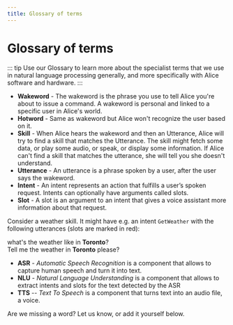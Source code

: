 ```yaml
---
title: Glossary of terms
---
```


<link rel="stylesheet" href="/css/speechbubbles.css">


# Glossary of terms
::: tip
Use our Glossary to learn more about the specialist terms that we use in natural language processing generally, and more specifically with Alice software and hardware.
:::

* **Wakeword** - The wakeword is the phrase you use to tell Alice you're about to issue a command. A wakeword is personal and linked to a specific user in Alice's world.
* **Hotword** - Same as wakeword but Alice won't recognize the user based on it.
* **Skill** - When Alice hears the wakeword and then an Utterance, Alice will try to find a skill that matches the Utterance. The skill might fetch some data, or play some audio, or speak, or display some information. If Alice can't find a skill that matches the utterance, she will tell you she doesn't understand.
* **Utterance** - An utterance is a phrase spoken by a user, after the user says the wakeword.
* **Intent** - An intent represents an action that fulfills a user’s spoken request. Intents can optionally have arguments called slots.
* **Slot** - A slot is an argument to an intent that gives a voice assistant more information about that request.

Consider a weather skill. It might have e.g. an intent `GetWeather` with the following utterances (slots are marked in red):
<div class="userSpeech male">what's the weather like in <strong class="slotWord">Toronto</strong>?</div>
<div class="userSpeech male">Tell me the weather in <strong class="slotWord">Toronto</strong> please?</div>

* **ASR** - *Automatic Speech Recognition* is a component that allows to capture human speech and turn it into text.
* **NLU** - *Natural Language Understanding* is a component that allows to extract intents and slots for the text detected by the ASR
* **TTS** -- *Text To Speech* is a component that turns text into an audio file, a voice.

Are we missing a word? Let us know, or add it yourself below.
